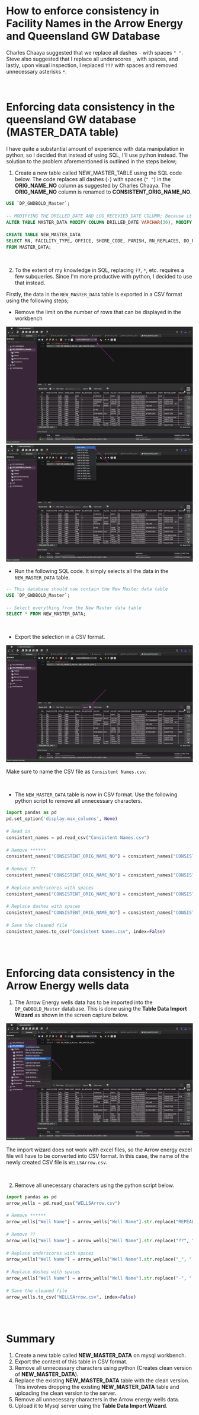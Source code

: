 # How to enforce consistency in Facility Names in the Arrow Energy and Queensland GW Database

Charles Chaaya suggested that we replace all dashes ```-``` with spaces ```" "```. Steve also suggested that I replace all underscores ```_``` with spaces, and lastly, upon visual inspection, I replaced ```???``` with spaces and removed unnecessary asterisks ```*```.

<br/>

# Enforcing data consistency in the queensland GW database (MASTER_DATA table)

I have quite a substantial amount of experience with data manipulation in python, so I decided that instead of using SQL, I'll use python instead. The solution to the problem aforementioned is outlined in the steps below;

1. Create a new table called NEW_MASTER_TABLE using the SQL code below. The code replaces all dashes (```-```) with spaces (```" "```) in the **ORIG_NAME_NO** column as suggested by Charles Chaaya. The **ORIG_NAME_NO** column is renamed to **CONSISTENT_ORIG_NAME_NO**.

```sql
USE `DP_GWDBQLD_Master`;

-- MODIFYING THE DRILLED_DATE AND LOG_RECEVIED_DATE COLUMN; Because it contains some invalid datetime values
ALTER TABLE MASTER_DATA MODIFY COLUMN DRILLED_DATE VARCHAR(30), MODIFY COLUMN LOG_RECEIVED_DATE VARCHAR(30);

CREATE TABLE NEW_MASTER_DATA 
SELECT RN, FACILITY_TYPE, OFFICE, SHIRE_CODE, PARISH, RN_REPLACES, DO_FILE, RO_FILE, HO_FILE, FACILITY_STATUS, DRILLED_DATE, DRILLER_NAME, BASIN, METHOD_CONST, SUB_AREA, LOT, PLAN, DESCRIPTION, COUNTY, LAT, LNG, EASTING, NORTHING, ZONE, ACCURACY, GPS_ACCURACY, GIS_LAT, GIS_LNG, CHECKED, MAP_SCALE, MAP_SERIES, MAP_NO, PROG_SECT, EQUIPMENT, REPLACE(ORIG_NAME_NO, "-", " ") as CONSISTENT_ORIG_NAME_NO, POLYGON, CONFIDENTIAL, DATA_OWNER, BORE_LINE_CODE, DRILLER_LICENCE_NUMBER, LOG_RECEIVED_DATE, OBJECTID
FROM MASTER_DATA;
``` 

<br/>

2. To the extent of my knowledge in SQL, replacing ```??```, ```*```, etc. requires a few subqueries. Since I'm more productive with python, I decided to use that instead. 

Firstly, the data in the ```NEW_MASTER_DATA``` table is exported in a CSV format using the following steps;
- Remove the limit on the number of rows that can be displayed in the workbench
<img src="show limit.png" />

<img src="Remove limit.png">

<br/>

- Run the following SQL code. It simply selects all the data in the ```NEW_MASTER_DATA``` table.

```sql
-- This database should now contain the New Master data table
USE `DP_GWDBQLD_Master`;

-- Select everything from the New Master data table
SELECT * FROM NEW_MASTER_DATA;
```

<br/>

- Export the selection in a CSV format.
<img src="Export.png" />

Make sure to name the CSV file as ```Consistent Names.csv```.

<br/>

- The ```NEW_MASTER_DATA``` table is now in CSV format. Use the following python script to remove all unnecessary characters.

```python
import pandas as pd 
pd.set_option('display.max_columns', None)

# Read in 
consistent_names = pd.read_csv("Consistent Names.csv")

# Remove ******
consistent_names["CONSISTENT_ORIG_NAME_NO"] = consistent_names["CONSISTENT_ORIG_NAME_NO"].str.replace("REPEALED ***********", "REPEALED", regex=False)

# Remove ??
consistent_names["CONSISTENT_ORIG_NAME_NO"] = consistent_names["CONSISTENT_ORIG_NAME_NO"].str.replace("??", "", regex=False)

# Replace underscores with spaces
consistent_names["CONSISTENT_ORIG_NAME_NO"] = consistent_names["CONSISTENT_ORIG_NAME_NO"].str.replace("_", " ", regex=False)

# Replace dashes with spaces
consistent_names["CONSISTENT_ORIG_NAME_NO"] = consistent_names["CONSISTENT_ORIG_NAME_NO"].str.replace("-", " ", regex=False)

# Save the cleaned file
consistent_names.to_csv("Consistent Names.csv", index=False)
```

<br/><br/>

# Enforcing data consistency in the Arrow Energy wells data

1. The Arrow Energy wells data has to be imported into the ```DP_GWDBQLD_Master``` database. This is done using the **Table Data Import Wizard** as shown in the screen capture below.

<img src="table wizard.png" />

The import wizard does not work with excel files, so the Arrow energy excel file will have to be converted into CSV format. In this case, the name of the newly created CSV file is ```WELLSArrow.csv```.

<br/>

2. Remove all unecessary characters using the python script below.

```python
import pandas as pd
arrow_wells = pd.read_csv("WELLSArrow.csv")

# Remove ******
arrow_wells["Well Name"] = arrow_wells["Well Name"].str.replace("REPEALED ***********", "REPEALED", regex=False)

# Remove ??
arrow_wells["Well Name"] = arrow_wells["Well Name"].str.replace("??", "", regex=False)

# Replace underscores with spaces
arrow_wells["Well Name"] = arrow_wells["Well Name"].str.replace("_", " ", regex=False)

# Replace dashes with spaces
arrow_wells["Well Name"] = arrow_wells["Well Name"].str.replace("-", " ", regex=False)

# Save the cleaned file
arrow_wells.to_csv("WELLSArrow.csv", index=False)
```

<br/><br/>

# Summary

1. Create a new table called **NEW_MASTER_DATA** on mysql workbench.
2. Export the content of this table in CSV format.
3. Remove all unnecessary characters using python (Creates clean version of **NEW_MASTER_DATA**).
4. Replace the existing **NEW_MASTER_DATA** table with the clean version. This involves dropping the existing **NEW_MASTER_DATA** table and uploading the clean version to the server.
5. Remove all unnecessary characters in the Arrow energy wells data.
6. Upload it to Mysql server using the **Table Data Import Wizard**.